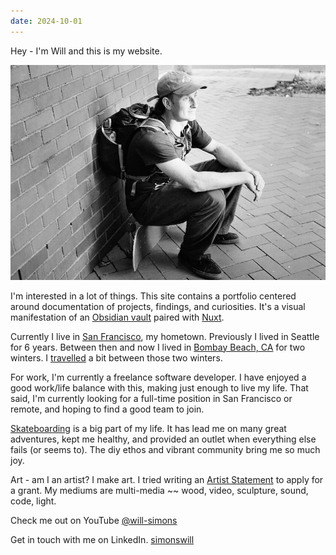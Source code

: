 ```yaml
---
date: 2024-10-01
---
```


Hey - I'm Will and this is my website.

![](../public/attachments/scan117684.jpeg)

I'm interested in a lot of things. This site contains a portfolio centered around documentation of projects, findings, and curiosities. It's a visual manifestation of an [Obsidian vault](code/simons.dev%20-%20Nuxt%20Content%20+%20Obsidian.md) paired with [Nuxt](code/Nuxt.md).

Currently I live in [San Francisco](places/San%20Francisco.md), my hometown. Previously I lived in Seattle for 6 years. Between then and now I lived in [Bombay Beach, CA](places/Bombay%20Beach.md) for two winters. I [travelled](areas/Adventure.md) a bit between those two winters.

For work, I'm currently a freelance software developer.  I have enjoyed a good work/life balance with this, making just enough to live my life. That said, I'm currently looking for a full-time position in San Francisco or remote, and hoping to find a good team to join.

[Skateboarding](Skateboarding.md) is a big part of my life. It has lead me on many great adventures, kept me healthy, and provided an outlet when everything else fails (or seems to). The diy ethos and vibrant community bring me so much joy.

Art - am I an artist? I make art. I tried writing an [Artist Statement](thoughts/Artist%20Statement%20(work%20in%20progress).md) to apply for a grant. My mediums are multi-media ~~ wood, video, sculpture, sound, code, light.

Check me out on YouTube [@will-simons](https://www.youtube.com/@will-simons)

Get in touch with me on LinkedIn. [simonswill](https://www.linkedin.com/in/simonswill/)

